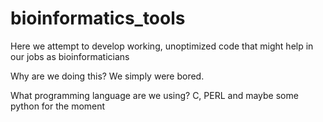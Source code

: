 # bioinformatics_tools
Here we attempt to develop working, unoptimized code that might help in our jobs as bioinformaticians
 
Why are we doing this?
We simply were bored.
 
 
What programming language are we using?
C, PERL and maybe some python for the moment

